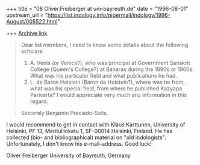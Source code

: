 +++
title = "08 Oliver.Freiberger at uni-bayreuth.de"
date = "1996-08-01"
upstream_url = "https://list.indology.info/pipermail/indology/1996-August/005522.html"

+++
[Archive link](https://list.indology.info/pipermail/indology/1996-August/005522.html)

>Dear list members,
>I need to know some details about the following scholars:
>1. A. Venis (or Venice?), who was principal at Government Sanskrit 
>College (Queen's College?) at Banaras during the 1890s or 1900s. What was 
>his particular field and what publications he had.
>2. L. de Baron Holstein (Baron de Holstein?), where was he from, what was 
>his special field, from where he published Kazyapa Parivarta?
>I would appreciate very much any information in this regard.

>Sincerely
>Benjamin Preciado-Solis.

I would recommend to get in contact with Klaus Karttunen, University
of Helsinki, PF 13, Meritullinkatu 1, SF-00014 Helsinki, Finland. He has
collected (bio- and bibliographical) material on "old indologists".
Unfortunately, I don't know his e-mail-address. Good luck!

Oliver Freiberger
University of Bayreuth, Germany

>>
>
>





